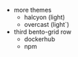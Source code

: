 - more themes
  - halcyon (light)
  - overcast (light`)
- third bento-grid row
  - dockerhub
  - npm
